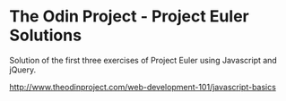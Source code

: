 # The Odin Project - Project Euler Solutions

Solution of the first three exercises of Project Euler using Javascript and jQuery.

http://www.theodinproject.com/web-development-101/javascript-basics
